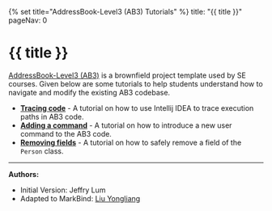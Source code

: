 {% set title="AddressBook-Level3 (AB3) Tutorials" %}
<frontmatter>
  title: "{{ title }}"
  pageNav: 0
</frontmatter>

# {{ title }}

[AddressBook-Level3 (AB3)](https://se-education.org/addressbook-level3) is a brownfield project template used by SE courses. Given below are some tutorials to help students understand how to navigate and modify the existing AB3 codebase.

* [**Tracing code**](ab3TracingCode.html) - A tutorial on how to use Intellij IDEA to trace execution paths in AB3 code.
* [**Adding a command**](ab3AddRemark.html) - A tutorial on how to introduce a new user command to the AB3 code.
* [**Removing fields**](ab3RemoveFields.html) - A tutorial on how to safely remove a field of the `Person` class.

--------------------------------------------------------------------------------
**Authors:**
* Initial Version: Jeffry Lum
* Adapted to MarkBind: [Liu Yongliang](https://github.com/tlylt)